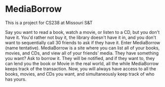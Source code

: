 MediaBorrow
===========

This is a project for CS238 at Missouri S&T

Say you want to read a book, watch a movie, or listen to a CD, but you don't have it. You'd rather not buy it, the library doesn't have it in, and you don't want to sequentially call 30 friends to ask if they have it. Enter MediaBorrow (name tentative). MediaBorrow is a site where you can list all of your books, movies, and CDs, and view all of your friends' media. They have something you want? Ask to borrow it. They will be notified, and if they want to, they can lend you the book or Movie in the real world, all the while MediaBorrow keeps track of the transaction. Now, you will always have access to all the books, movies, and CDs you want, and simultaneously keep track of who has yours.
